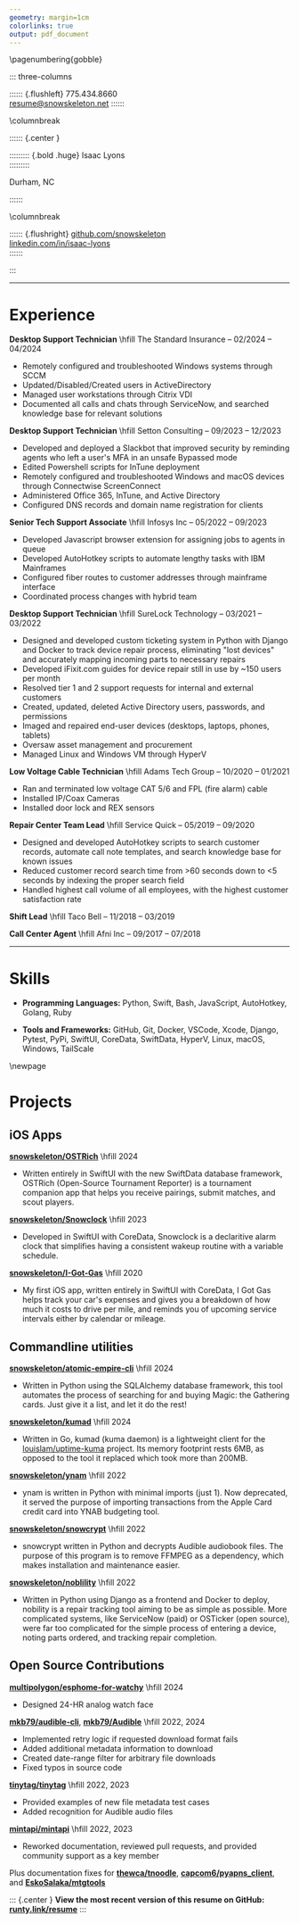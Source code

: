 ```yaml
---
geometry: margin=1cm
colorlinks: true
output: pdf_document
---
```

\pagenumbering{gobble}

::: three-columns

:::::: {.flushleft}
775.434.8660  
[resume@snowskeleton.net](mailto:resume@snowskeleton.net)
::::::

\columnbreak

:::::: {.center }

::::::::: {.bold .huge}
Isaac Lyons  
:::::::::

Durham, NC

::::::

\columnbreak

:::::: {.flushright}
[github.com/snowskeleton](https://github.com/snowskeleton)  
[linkedin.com/in/isaac-lyons](https://linkedin.com/in/isaac-lyons)  
::::::

:::

___
# Experience

**Desktop Support Technician**
\hfill
The Standard Insurance
–
02/2024 – 04/2024

- Remotely configured and troubleshooted Windows systems through SCCM
- Updated/Disabled/Created users in ActiveDirectory
- Managed user workstations through Citrix VDI
- Documented all calls and chats through ServiceNow, and searched knowledge base for relevant solutions


**Desktop Support Technician**
\hfill
Setton Consulting
–
09/2023 – 12/2023

- Developed and deployed a Slackbot that improved security by reminding agents who left a user's MFA in an unsafe Bypassed mode
- Edited Powershell scripts for InTune deployment
- Remotely configured and troubleshooted Windows and macOS devices through Connectwise ScreenConnect
- Administered Office 365, InTune, and Active Directory
- Configured DNS records and domain name registration for clients


**Senior Tech Support Associate**
\hfill
Infosys Inc
–
05/2022 – 09/2023

- Developed Javascript browser extension for assigning jobs to agents in queue
- Developed AutoHotkey scripts to automate lengthy tasks with IBM Mainframes
- Configured fiber routes to customer addresses through mainframe interface
- Coordinated process changes with hybrid team


**Desktop Support Technician**
\hfill
SureLock Technology
–
03/2021 – 03/2022

- Designed and developed custom ticketing system in Python with Django and Docker to track device repair process,
eliminating "lost devices" and accurately mapping incoming parts to necessary repairs
- Developed iFixit.com guides for device repair still in use by ~150 users per month
- Resolved tier 1 and 2 support requests for internal and external customers
- Created, updated, deleted Active Directory users, passwords, and permissions
- Imaged and repaired end-user devices (desktops, laptops, phones, tablets)
- Oversaw asset management and procurement
- Managed Linux and Windows VM through HyperV


**Low Voltage Cable Technician**
\hfill
Adams Tech Group
–
10/2020 – 01/2021

- Ran and terminated low voltage CAT 5/6 and FPL (fire alarm) cable
- Installed IP/Coax Cameras
- Installed door lock and REX sensors


**Repair Center Team Lead**
\hfill
Service Quick
–
05/2019 – 09/2020

- Designed and developed AutoHotkey scripts to search customer records, automate call note templates, and search knowledge base for known issues
- Reduced customer record search time from >60 seconds down to <5 seconds by indexing the proper search field
- Handled highest call volume of all employees, with the highest customer satisfaction rate


**Shift Lead**
\hfill
Taco Bell
–
11/2018 – 03/2019


**Call Center Agent**
\hfill
Afni Inc
–
09/2017 – 07/2018


___

# Skills

- **Programming Languages:**
Python, Swift, Bash, JavaScript, AutoHotkey, Golang, Ruby

- **Tools and Frameworks:**
GitHub, Git, Docker, VSCode, Xcode, Django, Pytest, PyPi, SwiftUI, CoreData, SwiftData, HyperV, Linux, macOS, Windows, TailScale


\newpage


# Projects

## iOS Apps

**[snowskeleton/OSTRich](https://github.com/snowskeleton/ostrich-ios)**
\hfill
2024

-  Written entirely in SwiftUI with the new SwiftData database framework,
OSTRich (Open-Source Tournament Reporter) is a tournament companion app that helps you receive pairings, submit matches, and scout players.


**[snowskeleton/Snowclock](https://github.com/snowskeleton/Snowclock)**
\hfill
2023

- Developed in SwiftUI with CoreData, Snowclock is a declaritive alarm clock that simplifies having a consistent wakeup routine with a variable schedule.


**[snowskeleton/I-Got-Gas](https://github.com/snowskeleton/I-Got-Gas)**
\hfill
2020

- My first iOS app, written entirely in SwiftUI with CoreData,
I Got Gas helps track your car's expenses and gives you a breakdown of how much it costs to drive per mile,
and reminds you of upcoming service intervals either by calendar or mileage.


## Commandline utilities

**[snowskeleton/atomic-empire-cli](https://github.com/snowskeleton/atomic-empire-cli)**
\hfill
2024

- Written in Python using the SQLAlchemy database framework,
this tool automates the process of searching for and buying Magic: the Gathering cards.
Just give it a list, and let it do the rest!


**[snowskeleton/kumad](https://github.com/snowskeleton/kumad)**
\hfill
2024

- Written in Go, kumad (kuma daemon) is a lightweight client for the [louislam/uptime-kuma](https://github.com/louislam/uptime-kuma) project.
Its memory footprint rests 6MB, as opposed to the tool it replaced which took more than 200MB.


**[snowskeleton/ynam](https://github.com/snowskeleton/ynam)**
\hfill
2022

- ynam is written in Python with minimal imports (just 1).
Now deprecated, it served the purpose of importing transactions from the Apple Card credit card into YNAB budgeting tool.


**[snowskeleton/snowcrypt](https://github.com/snowskeleton/snowcrypt)**
\hfill
2022

- snowcrypt written in Python and decrypts Audible audiobook files.
The purpose of this program is to remove FFMPEG as a dependency,
which makes installation and maintenance easier.


**[snowskeleton/noblility](https://github.com/snowskeleton/nobility)**
\hfill
2022

- Written in Python using Django as a frontend and Docker to deploy,
nobility is a repair tracking tool aiming to be as simple as possible.
More complicated systems, like ServiceNow (paid) or OSTicker (open source), were far too complicated
for the simple process of entering a device, noting parts ordered, and tracking repair completion.


## Open Source Contributions

**[multipolygon/esphome-for-watchy](https://github.com/multipolygon/esphome-for-watchy)**
\hfill
2024

- Designed 24-HR analog watch face


**[mkb79/audible-cli](https://github.com/mkb79/audible-cli)**,
**[mkb79/Audible](https://github.com/mkb79/Audible)**
\hfill
2022, 2024

- Implemented retry logic if requested download format fails
- Added additional metadata information to download
- Created date-range filter for arbitrary file downloads
- Fixed typos in source code


**[tinytag/tinytag](https://github.com/tinytag/tinytag)**
\hfill
2022, 2023

- Provided examples of new file metadata test cases
- Added recognition for Audible audio files


**[mintapi/mintapi](https://github.com/mintapi/mintapi)**
\hfill
2022, 2023

- Reworked documentation, reviewed pull requests, and provided community support as a key member


Plus documentation fixes for **[thewca/tnoodle](https://github.com/thewca/tnoodle)**,
**[capcom6/pyapns_client](https://github.com/capcom6/pyapns_client)**,
and **[EskoSalaka/mtgtools](https://github.com/EskoSalaka/mtgtools)**

::: {.center }
**View the most recent version of this resume on GitHub: [runty.link/resume](https://runty.link/resume)**
:::
